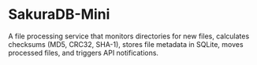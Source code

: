 # SakuraDB-Mini
A file processing service that monitors directories for new files, calculates checksums (MD5, CRC32, SHA-1), stores file metadata in SQLite, moves processed files, and triggers API notifications.
